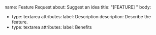 name: Feature Request
about: Suggest an idea
title: "[FEATURE] "
body:
  - type: textarea
    attributes:
      label: Description
      description: Describe the feature.
  - type: textarea
    attributes:
      label: Benefits